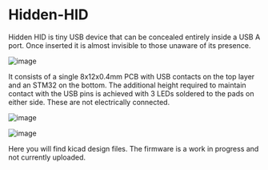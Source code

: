 # Hidden-HID
Hidden HID is tiny USB device that can be concealed entirely inside a USB A port. 
Once inserted it is almost invisible to those unaware of its presence. 

![image](https://github.com/user-attachments/assets/6ab09a73-274b-444e-bd16-7b2f93f47a45)


It consists of a single 8x12x0.4mm PCB with USB contacts on the top layer and an STM32 on the bottom.
The additional height required to maintain contact with the USB pins is achieved with 3 LEDs soldered to the pads on either side. These are not electrically connected.

![image](https://github.com/user-attachments/assets/e772f168-9b0c-4c26-a682-26d76c01000c)

![image](https://github.com/user-attachments/assets/543ea441-b182-4ffd-accd-466a0fadc2e3)

Here you will find kicad design files. The firmware is a work in progress and not currently uploaded.


